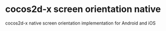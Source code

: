 # cocos2d-x screen orientation native
cocos2d-x native screen orientation implementation for Android and iOS
